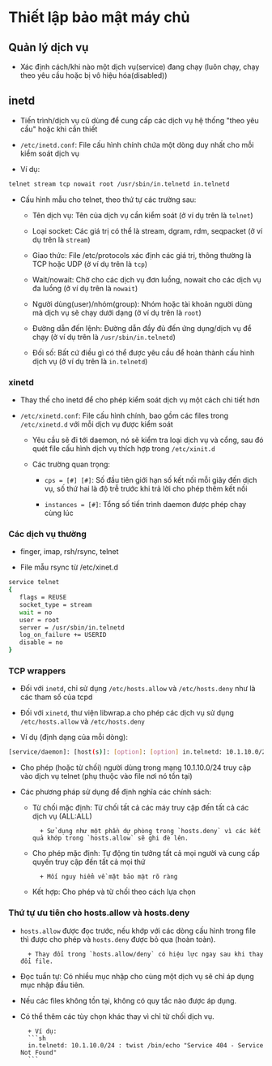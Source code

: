 # Thiết lập bảo mật máy chủ

## Quản lý dịch vụ  

- Xác định cách/khi nào một dịch vụ(service) đang chạy (luôn chạy, chạy theo yêu cầu hoặc bị vô hiệu hóa(disabled)) 

## inetd  

- Tiến trình/dịch vụ cũ dùng để cung cấp các dịch vụ hệ thống "theo yêu cầu" hoặc khi cần thiết 

- `/etc/inetd.conf`: File cấu hình chính chứa một dòng duy nhất cho mỗi kiểm soát dịch vụ 

- Ví dụ:
 
```sh
telnet stream tcp nowait root /usr/sbin/in.telnetd in.telnetd
```  
   + Cấu hình mẫu cho telnet, theo thứ tự các trường sau:  
        
        + Tên dịch vụ: Tên của dịch vụ cần kiểm soát (ở ví dụ trên là `telnet`) 
        
        + Loại socket: Các giá trị có thể là stream, dgram, rdm, seqpacket (ở ví dụ trên là `stream`)  
        
        + Giao thức: File /etc/protocols xác định các giá trị, thông thường là TCP hoặc UDP (ở ví dụ trên là `tcp`)

        + Wait/nowait: Chờ cho các dịch vụ đơn luồng, nowait cho các dịch vụ đa luồng (ở ví dụ trên là `nowait`)

        + Người dùng(user)/nhóm(group): Nhóm hoặc tài khoản người dùng mà dịch vụ sẽ chạy dưới dạng (ở ví dụ trên là `root`)

        + Đường dẫn đến lệnh: Đường dẫn đầy đủ đến ứng dụng/dịch vụ để chạy (ở ví dụ trên là `/usr/sbin/in.telnetd`)

        + Đối số: Bất cứ điều gì có thể được yêu cầu để hoàn thành cấu hình dịch vụ (ở ví dụ trên là `in.telnetd`)

### xinetd

- Thay thế cho inetd để cho phép kiểm soát dịch vụ một cách chi tiết hơn

- `/etc/xinetd.conf`: File cấu hình chính, bao gồm các files trong `/etc/xinetd.d` với mỗi dịch vụ được kiểm soát  
    
    + Yêu cầu sẽ đi tới daemon, nó sẽ kiểm tra loại dịch vụ và cổng, sau đó quét file cấu hình dịch vụ thích hợp trong `/etc/xinit.d`  
    
    + Các trường quan trọng:  
        
        + `cps = [#] [#]`: Số đầu tiên giới hạn số kết nối mỗi giây đến dịch vụ, số thứ hai là độ trễ trước khi trả lời cho phép thêm kết nối  
        
        + `instances = [#]`: Tổng số tiến trình daemon được phép chạy cùng lúc 

### Các dịch vụ thường  

- finger, imap, rsh/rsync, telnet  

- File mẫu rsync từ /etc/xinet.d  

```sh
service telnet  
{  
   flags = REUSE  
   socket_type = stream  
   wait = no  
   user = root  
   server = /usr/sbin/in.telnetd  
   log_on_failure += USERID  
   disable = no  
}
``` 

### TCP wrappers

- Đối với `inetd`, chỉ sử dụng `/etc/hosts.allow` và `/etc/hosts.deny` như là các tham số của tcpd 

- Đối với `xinetd`, thư viện libwrap.a cho phép các dịch vụ sử dụng `/etc/hosts.allow` và `/etc/hosts.deny`

- Ví dụ (định dạng của mỗi dòng):

```sh
[service/daemon]: [host(s)]: [option]: [option] in.telnetd: 10.1.10.0/24
``` 
 
   + Cho phép (hoặc từ chối) người dùng trong mạng 10.1.10.0/24 truy cập vào dịch vụ telnet (phụ thuộc vào file nơi nó tồn tại)  

- Các phương pháp sử dụng để định nghĩa các chính sách:  
	
	+ Từ chối mặc định: Từ chối tất cả các máy truy cập đến tất cả các dịch vụ (ALL:ALL)  
       	
       		+ Sử dụng như một phần dự phòng trong `hosts.deny` vì các kết quả khớp trong `hosts.allow` sẽ ghi đè lên.  
    
    + Cho phép mặc định: Tự động tin tưởng tất cả mọi người và cung cấp quyền truy cập đến tất cả mọi thứ  
        	
        	+ Mối nguy hiểm về mặt bảo mật rõ ràng  
    
    + Kết hợp: Cho phép và từ chối theo cách lựa chọn 

### Thứ tự ưu tiên cho hosts.allow và hosts.deny

- `hosts.allow` được đọc trước, nếu khớp với các dòng cấu hình trong file thì được cho phép và `hosts.deny` được bỏ qua (hoàn toàn).  

		+ Thay đổi trong `hosts.allow/deny` có hiệu lực ngay sau khi thay đổi file.  

- Đọc tuần tự: Có nhiều mục nhập cho cùng một dịch vụ sẽ chỉ áp dụng mục nhập đầu tiên.    

- Nếu các files không tồn tại, không có quy tắc nào được áp dụng. 

- Có thể thêm các tùy chọn khác thay vì chỉ từ chối dịch vụ.  
      
      	+ Ví dụ: 
      	```sh
      	in.telnetd: 10.1.10.0/24 : twist /bin/echo "Service 404 - Service Not Found"  
      	```